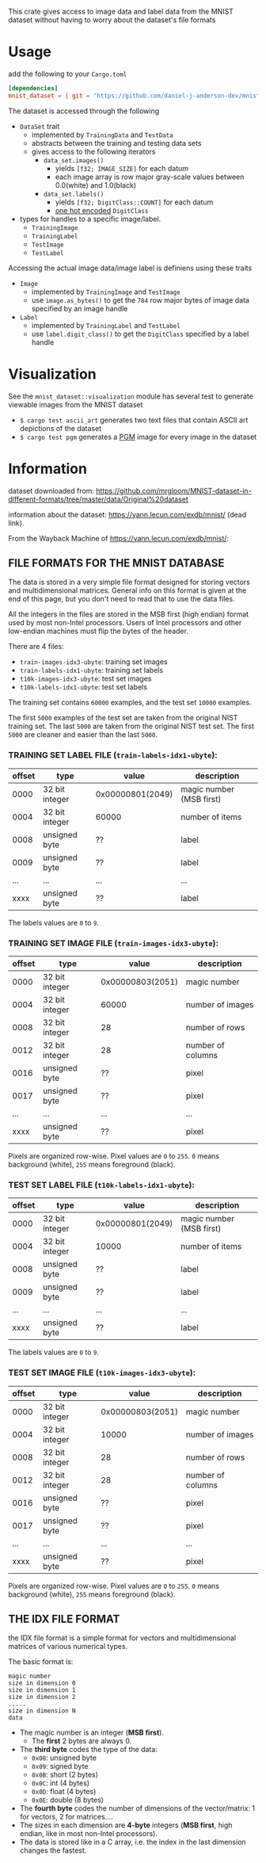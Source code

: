 This crate gives access to image data and label data from the MNIST dataset without having to worry about the dataset's file formats

# Usage
add the following to your `Cargo.toml`
```toml
[dependencies]
mnist_dataset = { git = "https://github.com/daniel-j-anderson-dev/mnist_dataset.git" }
```

The dataset is accessed through the following
- `DataSet` trait
  - implemented by `TrainingData` and `TestData`
  - abstracts between the training and testing data sets
  - gives access to the following iterators
    - `data_set.images()`
      - yields `[f32; IMAGE_SIZE]` for each datum
      - each image array is row major gray-scale values between 0.0(white) and 1.0(black)
    - `data_set.labels()`
      - yields `[f32; DigitClass::COUNT]` for each datum
      - [one hot encoded](https://en.wikipedia.org/wiki/One-hot) `DigitClass`
- types for handles to a specific image/label.
  - `TrainingImage`
  - `TrainingLabel`
  - `TestImage`
  - `TestLabel`


Accessing the actual image data/image label is definiens using these traits
- `Image`
  - implemented by `TrainingImage` and `TestImage`
  - use `image.as_bytes()` to get the `784` row major bytes of image data specified by an image handle
- `Label`
  - implemented by `TrainingLabel` and `TestLabel`
  - use `label.digit_class()` to get the `DigitClass` specified by a label handle

# Visualization
See the `mnist_dataset::visualization` module has several test to generate viewable images from the MNIST dataset
  - `$ cargo test ascii_art` generates two text files that contain ASCII art depictions of the dataset
  - `$ cargo test pgm` generates a [PGM](https://netpbm.sourceforge.net/doc/pgm.html) image for every image in the dataset

# Information

dataset downloaded from: https://github.com/mrgloom/MNIST-dataset-in-different-formats/tree/master/data/Original%20dataset

information about the dataset: https://yann.lecun.com/exdb/mnist/ (dead link). 

From the Wayback Machine of https://yann.lecun.com/exdb/mnist/:
## FILE FORMATS FOR THE MNIST DATABASE
The data is stored in a very simple file format designed for storing vectors and multidimensional matrices. General info on this format is given at the end of this page, but you don't need to read that to use the data files.

All the integers in the files are stored in the MSB first (high endian) format used by most non-Intel processors. Users of Intel processors and other low-endian machines must flip the bytes of the header.

There are 4 files:

- `train-images-idx3-ubyte`: training set images
- `train-labels-idx1-ubyte`: training set labels
- `t10k-images-idx3-ubyte`:  test set images
- `t10k-labels-idx1-ubyte`:  test set labels

The training set contains `60000` examples, and the test set `10000` examples.

The first `5000` examples of the test set are taken from the original NIST training set. The last `5000` are taken from the original NIST test set. The first `5000` are cleaner and easier than the last `5000`.

### TRAINING SET LABEL FILE (`train-labels-idx1-ubyte`):
| offset | type           | value            | description              |
|--------|----------------|------------------|--------------------------|
| 0000   | 32 bit integer | 0x00000801(2049) | magic number (MSB first) |
| 0004   | 32 bit integer | 60000            | number of items          |
| 0008   | unsigned byte  | ??               | label                    |
| 0009   | unsigned byte  | ??               | label                    |
| ...    | ...            | ...              | ...                      |
| xxxx   | unsigned byte  | ??               | label                    |

The labels values are `0` to `9`.

### TRAINING SET IMAGE FILE (`train-images-idx3-ubyte`):
| offset | type           | value            | description       |
|--------|----------------|------------------|-------------------|
| 0000   | 32 bit integer | 0x00000803(2051) | magic number      |
| 0004   | 32 bit integer | 60000            | number of images  |
| 0008   | 32 bit integer | 28               | number of rows    |
| 0012   | 32 bit integer | 28               | number of columns |
| 0016   | unsigned byte  | ??               | pixel             |
| 0017   | unsigned byte  | ??               | pixel             |
| ...    | ...            | ...              | ...               |
| xxxx   | unsigned byte  | ??               | pixel             |
                
Pixels are organized row-wise. Pixel values are `0` to `255`. `0` means background (white), `255` means foreground (black).

### TEST SET LABEL FILE (`t10k-labels-idx1-ubyte`):
| offset | type           | value            | description              |
|--------|----------------|------------------|--------------------------|
| 0000   | 32 bit integer | 0x00000801(2049) | magic number (MSB first) |
| 0004   | 32 bit integer | 10000            | number of items          |
| 0008   | unsigned byte  | ??               | label                    |
| 0009   | unsigned byte  | ??               | label                    |
| ...    | ...            | ...              | ...                      |
| xxxx   | unsigned byte  | ??               | label                    |

The labels values are `0` to `9`.

### TEST SET IMAGE FILE (`t10k-images-idx3-ubyte`):
| offset | type           | value            | description       |
|--------|----------------|------------------|-------------------|
| 0000   | 32 bit integer | 0x00000803(2051) | magic number      |
| 0004   | 32 bit integer | 10000            | number of images  |
| 0008   | 32 bit integer | 28               | number of rows    |
| 0012   | 32 bit integer | 28               | number of columns |
| 0016   | unsigned byte  | ??               | pixel             |
| 0017   | unsigned byte  | ??               | pixel             |
| ...    | ...            | ...              | ...               |
| xxxx   | unsigned byte  | ??               | pixel             |

Pixels are organized row-wise. Pixel values are `0` to `255`. `0` means background (white), `255` means foreground (black).

## THE IDX FILE FORMAT
the IDX file format is a simple format for vectors and multidimensional matrices of various numerical types.

The basic format is:
```
magic number
size in dimension 0
size in dimension 1
size in dimension 2
.....
size in dimension N
data
```

- The magic number is an integer (**MSB first**).
  - The **first** 2 bytes are always 0.
- The **third byte** codes the type of the data:
  - `0x08`: unsigned byte
  - `0x09`: signed byte
  - `0x0B`: short (2 bytes)
  - `0x0C`: int (4 bytes)
  - `0x0D`: float (4 bytes)
  - `0x0E`: double (8 bytes)
- The **fourth byte** codes the number of dimensions of the vector/matrix: 1 for vectors, 2 for matrices....
- The sizes in each dimension are **4-byte** integers (**MSB first**, high endian, like in most non-Intel processors).
- The data is stored like in a C array, i.e. the index in the last dimension changes the fastest. 
